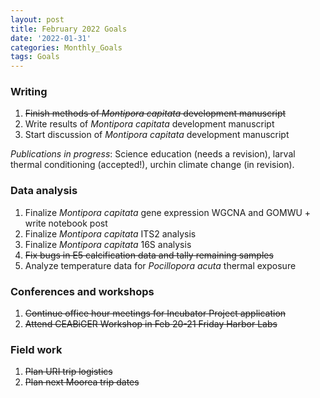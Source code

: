 ```yaml
---
layout: post
title: February 2022 Goals
date: '2022-01-31'
categories: Monthly_Goals
tags: Goals
---
```

### Writing 
1. ~~Finish methods of *Montipora capitata* development manuscript~~    
2. Write results of *Montipora capitata* development manuscript  
3. Start discussion of *Montipora capitata* development manuscript  

*Publications in progress*: Science education (needs a revision), larval thermal conditioning (accepted!), urchin climate change (in revision).    

### Data analysis     
1. Finalize *Montipora capitata* gene expression WGCNA and GOMWU + write notebook post 
2. Finalize *Montipora capitata* ITS2 analysis
3. Finalize *Montipora capitata* 16S analysis  
4. ~~Fix bugs in E5 calcification data and tally remaining samples~~   
5. Analyze temperature data for *Pocillopora acuta* thermal exposure  

### Conferences and workshops  
1. ~~Continue office hour meetings for Incubator Project application~~      
2. ~~Attend CEABiGER Workshop in Feb 20-21 Friday Harbor Labs~~      

### Field work
1. ~~Plan URI trip logistics~~    
2. ~~Plan next Moorea trip dates~~    